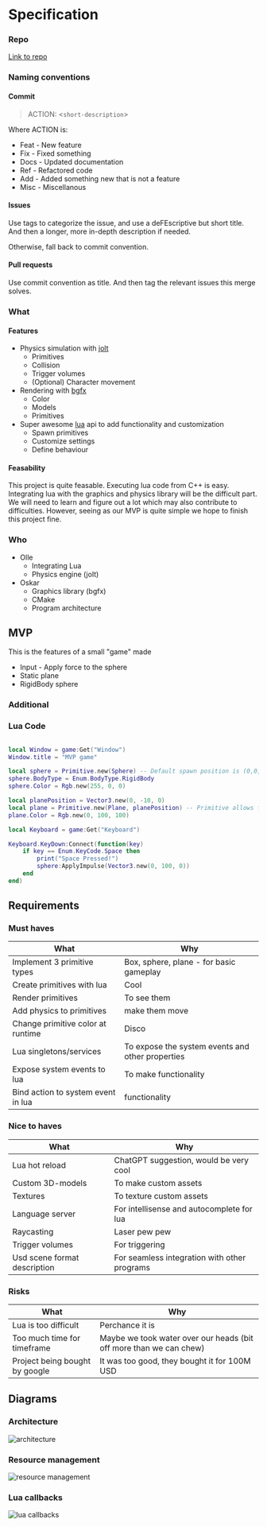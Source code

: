 # Specification

### Repo
[Link to repo](https://github.com/IndaPlus24/ollebjor-osen-project)

### Naming conventions
#### Commit
> ACTION: <`short-description`>

Where ACTION is:
- Feat - New feature
- Fix - Fixed something
- Docs - Updated documentation
- Ref - Refactored code
- Add - Added something new that is not a feature
- Misc - Miscellanous 

#### Issues
Use tags to categorize the issue, and use a deFEscriptive but short title. And then a longer, more in-depth description if needed.

Otherwise, fall back to commit convention.

#### Pull requests
Use commit convention as title. And then tag the relevant issues this merge solves.

### What
#### Features

- Physics simulation with [jolt](https://github.com/jrouwe/JoltPhysics)
    - Primitives
    - Collision
    - Trigger volumes
    - (Optional) Character movement
- Rendering with [bgfx](https://github.com/jrouwe/JoltPhysics)
    - Color
    - Models
    - Primitives
- Super awesome [lua](https://www.lua.org/) api to add functionality and customization
    - Spawn primitives
    - Customize settings
    - Define behaviour

#### Feasability
This project is quite feasable. Executing lua code from C++ is easy. Integrating lua with the graphics and physics library will be the difficult part. We will need to learn and figure out a lot which may also contribute to difficulties. However, seeing as our MVP is quite simple we hope to finish this project fine.


### Who
- Olle
    - Integrating Lua
    - Physics engine (jolt)
- Oskar
    - Graphics library (bgfx)
    - CMake
    - Program architecture

## MVP

This is the features of a small "game" made
* Input - Apply force to the sphere
* Static plane
* RigidBody sphere

### Additional


### Lua Code

```lua

local Window = game:Get("Window")
Window.title = "MVP game"

local sphere = Primitive.new(Sphere) -- Default spawn position is (0,0,0)
sphere.BodyType = Enum.BodyType.RigidBody
sphere.Color = Rgb.new(255, 0, 0)

local planePosition = Vector3.new(0, -10, 0)
local plane = Primitive.new(Plane, planePosition) -- Primitive allows for optional default position as second argument
plane.Color = Rgb.new(0, 100, 100)

local Keyboard = game:Get("Keyboard")

Keyboard.KeyDown:Connect(function(key)
    if key == Enum.KeyCode.Space then
        print("Space Pressed!")
        sphere:ApplyImpulse(Vector3.new(0, 100, 0))
    end
end)

```


## Requirements
### Must haves
|What |Why|
|-----|---|
|Implement 3 primitive types | Box, sphere, plane - for basic gameplay |
|Create primitives with lua | Cool |
|Render primitives | To see them |
|Add physics to primitives | make them move |
|Change primitive color at runtime | Disco |
|Lua singletons/services | To expose the system events and other properties |
|Expose system events to lua| To make functionality |
|Bind action to system event in lua| functionality |

### Nice to haves
|What |Why|
|-----|---|
|Lua hot reload| ChatGPT suggestion, would be very cool |
|Custom 3D-models | To make custom assets |
|Textures| To texture custom assets|
|Language server| For intellisense and autocomplete for lua|
|Raycasting| Laser pew pew |
|Trigger volumes| For triggering |
|Usd scene format description| For seamless integration with other programs |

### Risks
|What |Why|
|-----|---|
|Lua is too difficult| Perchance it is |
|Too much time for timeframe| Maybe we took water over our heads (bit off more than we can chew) |
|Project being bought by google| It was too good, they bought it for 100M USD|

## Diagrams

### Architecture

![architecture](./main-program.png)

### Resource management

![resource management](./resource-system.png)

### Lua callbacks

![lua callbacks](./callback-system.png)
